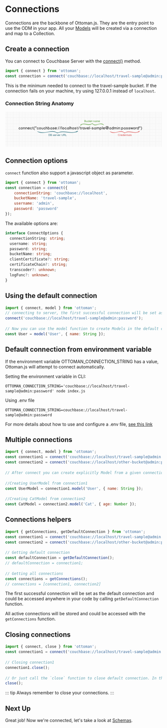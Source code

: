 # Connections

Connections are the backbone of Ottoman.js. They are the entry point to use the ODM in your app.
All your [Models](/guides/model) will be created via a connection and map to a Collection.

## Create a connection

You can connect to Couchbase Server with the [connect()](/classes/ottoman.html#connect) method.

```javascript
import { connect } from 'ottoman';
const connection = connect('couchbase://localhost/travel-sample@admin:password');
```

This is the minimum needed to connect to the travel-sample bucket.
If the connection fails on your machine, try using 127.0.0.1 instead of `localhost`.

### Connection String Anatomy

![Connection Anatomy](./connection-anatomy.png)


## Connection options  
`connect` function also support a javascript object as parameter.
```javascript
import { connect } from 'ottoman';
const connection = connect({
    connectionString: 'couchbase://localhost',
    bucketName: 'travel-sample',
    username: 'admin',
    password: 'password'
});
```

The available options are:

```typescript
interface ConnectOptions {
  connectionString: string;
  username: string;
  password: string;
  bucketName: string;
  clientCertificate?: string;
  certificateChain?: string;
  transcoder?: unknown;
  logFunc?: unknown;
}

```

## Using the default connection

```javascript
import { connect, model } from 'ottoman';
// connecting to server, the first successful connection will be set as the default connection
connect('couchbase://localhost/travel-sample@admin:password');

// Now you can use the model function to create Models in the default connection.
const User = model('User', { name: String });
```

## Default connection from environment variable

If the environment variable OTTOMAN_CONNECTION_STRING has a value, Ottoman.js will attempt to connect automatically.

Setting the environment variable in CLI:

```
OTTOMAN_CONNECTION_STRING='couchbase://localhost/travel-sample@admin:password' node index.js
```

Using .env file

```
OTTOMAN_CONNECTION_STRING=couchbase://localhost/travel-sample@admin:password
```

For more details about how to use and configure a .env file, [see this link](https://www.npmjs.com/package/dotenv)

## Multiple connections

```javascript
import { connect, model } from 'ottoman';
const connection1 = connect('couchbase://localhost/travel-sample@admin:password');
const connection2 = connect('couchbase://localhost/other-bucket@admin:password');

// After connect you can create explicitly Model from a given connection

//Creating UserModel from connection1
const UserModel = connection1.model('User', { name: String });

//Creating CatModel from connection2
const CatModel = connection2.model('Cat', { age: Number });
```

## Connections helpers

```javascript
import { getConnections, getDefaultConnection } from 'ottoman';
const connection1 = connect('couchbase://localhost/travel-sample@admin:password');
const connection2 = connect('couchbase://localhost/other-bucket@admin:password');

// Getting default connection
const defaultConnection = getDefaultConnection();
// defaultConnection = connection1;

// Getting all connections
const connections = getConnections();
// connections = [connection1, connection2]
```

The first successful connection will be set as the default connection and 
could be accessed anywhere in your code by calling `getDefaultConnection` function.


All active connections will be stored and could be accessed with the `getConnections` function. 

## Closing connections

```javascript
import { connect, close } from 'ottoman';
const connection1 = connect('couchbase://localhost/travel-sample@admin:password');

// Closing connection1
connection1.close();

// Or just call the `close` function to close default connection. In this case, `connection1` will be closed.
close();
```

::: tip
Always remember to close your connections.
:::

## Next Up

Great job! Now we're connected, let's take a look at [Schemas](/guides/schema).
